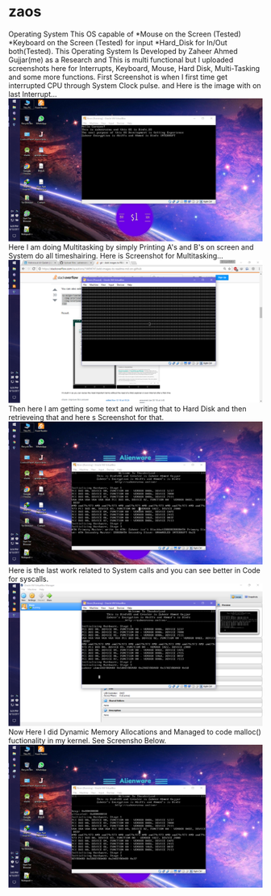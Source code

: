 # zaos
Operating System
This OS capable of 
*Mouse on the Screen (Tested)
*Keyboard on the Screen (Tested) for input
*Hard_Disk for In/Out both(Tested).
This Operating System Is Developed by Zaheer Ahmed Gujjar(me) as a Research and This is multi functional but I uploaded screenshots here for Interrupts, Keyboard, Mouse, Hard Disk, Multi-Tasking and some more functions.
First Screenshot is when I first time get interrupted CPU through System Clock pulse.
and Here is the image with on last Interrupt...
![alt text](screenshots/os3.png?raw=true "Getting Interrupted")
Here I am doing Multitasking by simply Printing A's and B's on screen and System do all timeshairing.
Here is Screenshot for Multitasking...
![alt text](screenshots/os2.png?raw=true "MultiTasking")
Then here I am getting some text and writing that to Hard Disk and then retrieveing that and here s Screenshot for that.
![alt text](screenshots/os5.png?raw=true "Writing & Reading Hard Disk")
Here is the last work related to System calls and you can see better in Code for syscalls.
![alt text](screenshots/os1.png?raw=true "System Calls")
Now Here I did Dynamic Memory Allocations and Managed to code malloc() fuctionality in my kernel.
See Screensho Below.
![alt text](screenshots/os6.png?raw=true "Dynamic Mem Management(Heap/malloc)")
